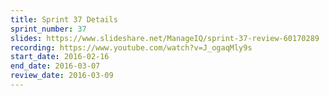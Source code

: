 ```yaml
---
title: Sprint 37 Details
sprint_number: 37
slides: https://www.slideshare.net/ManageIQ/sprint-37-review-60170289
recording: https://www.youtube.com/watch?v=J_ogaqMly9s
start_date: 2016-02-16
end_date: 2016-03-07
review_date: 2016-03-09
---
```

